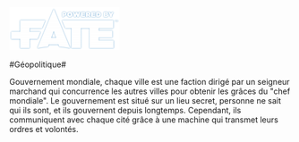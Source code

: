 [![Logo Fate Accueil](/ressources/img/power_fate.png)](/index.html)

#Géopolitique#

Gouvernement mondiale, chaque ville est une faction dirigé par un seigneur marchand qui concurrence les autres villes pour obtenir les grâces du "chef mondiale". 
Le gouvernement est situé sur un lieu secret, personne ne sait qui ils sont, et ils gouvernent depuis longtemps. 
Cependant, ils communiquent avec chaque cité grâce à une machine qui transmet leurs ordres et volontés.